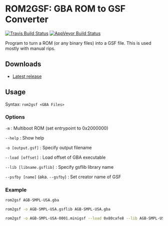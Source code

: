 ROM2GSF: GBA ROM to GSF Converter
==================================
[![Travis Build Status](https://travis-ci.org/loveemu/rom2gsf.svg?branch=master)](https://travis-ci.org/loveemu/rom2gsf) [![AppVeyor Build Status](https://ci.appveyor.com/api/projects/status/11mx5qfxa3gcgmae/branch/master?svg=true)](https://ci.appveyor.com/project/loveemu/rom2gsf/branch/master)

Program to turn a ROM (or any binary files) into a GSF file. This is used mostly with manual rips.

Downloads
---------

- [Latest release](https://github.com/loveemu/rom2gsf/releases/latest)

Usage
-----

Syntax: `rom2gsf <GBA Files>`

### Options

`-m`
  : Multiboot ROM (set entrypoint to 0x2000000)

`--help`
  : Show help

`-o [output.gsf]`
  : Specify output filename

`--load [offset]`
  : Load offset of GBA executable

`--lib [libname.gsflib]`
  : Specify gsflib library name

`--psfby [name]` (aka. `--gsfby`)
  : Set creator name of GSF

### Example

```bash
rom2gsf AGB-SMPL-USA.gba
```

```bash
rom2gsf -o AGB-SMPL-USA.gsflib AGB-SMPL-USA.gba
```

```bash
rom2gsf -o AGB-SMPL-USA-0001.minigsf --load 0x80cafe8 --lib AGB-SMPL-USA.gsflib --psfby loveemu param.bin
```
